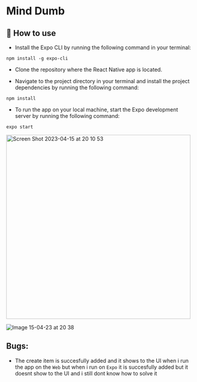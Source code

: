 # Mind Dumb

## 🚀 How to use

- Install the Expo CLI by running the following command in your terminal:

`npm install -g expo-cli`

- Clone the repository where the React Native app is located.

- Navigate to the project directory in your terminal and install the project dependencies by running the following command:

`npm install`
- To run the app on your local machine, start the Expo development server by running the following command:

`expo start`

<div style='display: 'flex'>
<img width="492" alt="Screen Shot 2023-04-15 at 20 10 53" src="https://user-images.githubusercontent.com/94213206/232227174-b6030622-2c98-4072-be60-20ff09aecd07.png">

![Image 15-04-23 at 20 38](https://user-images.githubusercontent.com/94213206/232227596-045445a2-c4d7-40bb-89f4-f5e9425f7977.jpg)

</div>

## Bugs:

- The create item is succesfully added and it shows to the UI when i run the app on the `Web` but when i run on `Expo` it is succesfully added but it doesnt show to the UI and i still dont know how to solve it

